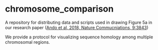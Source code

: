 # chromosome_comparison
A repository for distributing data and scripts used in drawing Figure 5a in our research paper ([Ando et al, 2018, Nature Commucniations, 9:3843](https://doi.org/10.1038/s41467-018-06116-1))

We provide a protocol for visualizing sequence homology among multiple chromosomal regions.
